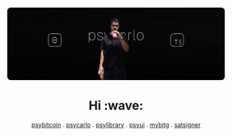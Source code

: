 [![hero](https://github.com/Psycarlo/Psycarlo/blob/main/hero.png)](https://psycarlo.com)

<h1 align='center'> Hi :wave:</h1>
<p align='center'>
  <a href="https://psybitcoin.com">psybitcoin</a> .
  <a href="https://psycarlo.com">psycarlo</a> .
  <a href="https://psylibrary.com">psylibrary</a> .
  <a href="https://psyui.com">psyui</a> .
  <a href="https://mybitg.com">mybitg</a> .
  <a href="https://satsigner.com">satsigner</a>
</p>
